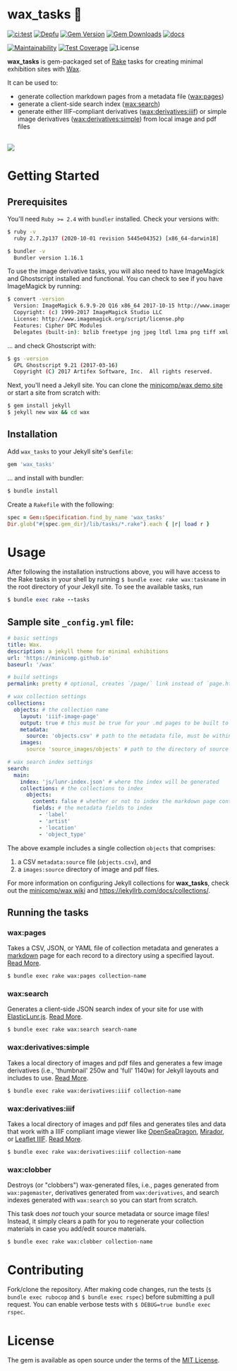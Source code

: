 # wax_tasks 🐝
[![ci:test](https://github.com/minicomp/wax_tasks/actions/workflows/ci.yml/badge.svg)](https://github.com/minicomp/wax_tasks/actions/workflows/ci.yml) [![Depfu](https://badges.depfu.com/badges/6105c55b9634e74b1c27055b19bad8f0/overview.svg)](https://depfu.com/github/minicomp/wax_tasks?project_id=10548)
[![Gem Version](https://badge.fury.io/rb/wax_tasks.svg)](https://badge.fury.io/rb/wax_tasks)
[![Gem Downloads](https://img.shields.io/gem/dt/wax_tasks.svg?color=046d0b)](https://badge.fury.io/rb/wax_tasks)
[![docs](http://img.shields.io/badge/docs-rdoc.info-blue.svg?style=flat)](https://www.rubydoc.info/github/minicomp/wax_tasks/)

[![Maintainability](https://api.codeclimate.com/v1/badges/14408e7e962b9b84ec65/maintainability)](https://codeclimate.com/github/minicomp/wax_tasks/maintainability)
[![Test Coverage](https://api.codeclimate.com/v1/badges/14408e7e962b9b84ec65/test_coverage)](https://codeclimate.com/github/minicomp/wax_tasks/test_coverage)
![License](https://img.shields.io/github/license/minicomp/wax_tasks.svg?color=c6a1e0)

__wax_tasks__ is gem-packaged set of [Rake](https://ruby.github.io/rake/) tasks for creating minimal exhibition sites with [Wax](https://github.com/minicomp/wax/).

It can be used to:
- generate collection markdown pages from a metadata file ([wax:pages](#waxpages))
- generate a client-side search index ([wax:search](#waxsearch))
- generate either IIIF-compliant derivatives ([wax:derivatives:iiif](#waxderivativesiiif)) or simple image derivatives ([wax:derivatives:simple](#waxderivativessimple)) from local image and pdf files

<br>
<img src="https://raw.githubusercontent.com/minicomp/wiki/main/src/assets/wax_screen.gif?raw=true?raw=true"/>


# Getting Started

## Prerequisites

You'll need `Ruby >= 2.4` with `bundler` installed. Check your versions with:
```bash
$ ruby -v
  ruby 2.7.2p137 (2020-10-01 revision 5445e04352) [x86_64-darwin18]

$ bundler -v
  Bundler version 1.16.1
```

To use the image derivative tasks, you will also need to have ImageMagick and Ghostscript installed and functional. You can check to see if you have ImageMagick by running:
```bash
$ convert -version
  Version: ImageMagick 6.9.9-20 Q16 x86_64 2017-10-15 http://www.imagemagick.org
  Copyright: (c) 1999-2017 ImageMagick Studio LLC
  License: http://www.imagemagick.org/script/license.php
  Features: Cipher DPC Modules
  Delegates (built-in): bzlib freetype jng jpeg ltdl lzma png tiff xml zlib
```

... and check Ghostscript with:
```bash
$ gs -version
  GPL Ghostscript 9.21 (2017-03-16)
  Copyright (C) 2017 Artifex Software, Inc.  All rights reserved.
```

Next, you'll need a Jekyll site. You can clone the [minicomp/wax demo site](https://github.com/minicomp/wax/) or start a site from scratch with:

```sh
$ gem install jekyll
$ jekyll new wax && cd wax
```

## Installation

Add `wax_tasks` to your Jekyll site's `Gemfile`:

```ruby
gem 'wax_tasks'
```

... and install with bundler:

```bash
$ bundle install
```

Create a `Rakefile` with the following:
```ruby
spec = Gem::Specification.find_by_name 'wax_tasks'
Dir.glob("#{spec.gem_dir}/lib/tasks/*.rake").each { |r| load r }
```

# Usage

After following the installation instructions above, you will have access to the Rake tasks in your shell by running `$ bundle exec rake wax:taskname` in the root directory of your Jekyll site.
To see the available tasks, run

```ruby
$ bundle exec rake --tasks
```

## Sample site `_config.yml` file:

```yaml
# basic settings
title: Wax.
description: a jekyll theme for minimal exhibitions
url: 'https://minicomp.github.io'
baseurl: '/wax'

# build settings
permalink: pretty # optional, creates `/page/` link instead of `page.html` links

# wax collection settings
collections:
  objects: # the collection name
    layout: 'iiif-image-page'
    output: true # this must be true for your .md pages to be built to html!
    metadata:
      source: 'objects.csv' # path to the metadata file, must be within '_data'
    images:
      source 'source_images/objects' # path to the directory of source images, must be within '_data'

# wax search index settings
search:
  main:
    index: 'js/lunr-index.json' # where the index will be generated
    collections: # the collections to index
      objects:
        content: false # whether or not to index the markdown page content (below the YAML)
        fields: # the metadata fields to index
          - 'label'
          - 'artist'
          - 'location'
          - 'object_type'
```

The above example includes a single collection `objects` that comprises:
1. a CSV `metadata:source` file (`objects.csv`), and
2. a `images:source` directory of image and pdf files.

For more information on configuring Jekyll collections for __wax_tasks__, check out the [minicomp/wax wiki](https://minicomp.github.io/wiki/#/wax/) and <https://jekyllrb.com/docs/collections/>.

## Running the tasks

### wax:pages

Takes a CSV, JSON, or YAML file of collection metadata and generates a [markdown](https://daringfireball.net/projects/markdown/syntax) page for each record to a directory using a specified layout. [Read More](#TODO).

`$ bundle exec rake wax:pages collection-name`

### wax:search

Generates a client-side JSON search index of your site for use with [ElasticLunr.js](http://elasticlunr.com/). [Read More](#TODO).

`$ bundle exec rake wax:search search-name`


### wax:derivatives:simple

Takes a local directory of images and pdf files and generates a few image derivatives (i.e., 'thumbnail' 250w and 'full' 1140w) for Jekyll layouts and includes to use. [Read More](#TODO).

`$ bundle exec rake wax:derivatives:iiif collection-name`

### wax:derivatives:iiif

Takes a local directory of images and pdf files and generates tiles and data that work with a IIIF compliant image viewer like [OpenSeaDragon](https://openseadragon.github.io/), [Mirador](http://projectmirador.org/), or [Leaflet IIIF](https://github.com/mejackreed/Leaflet-IIIF). [Read More](#TODO).

`$ bundle exec rake wax:derivatives:iiif collection-name`

### wax:clobber

Destroys (or "clobbers") wax-generated files, i.e., pages generated from `wax:pagemaster`, derivatives generated from `wax:derivatives`, and search indexes generated with `wax:search` so you can start from scratch.

This task does *not* touch your source metadata or source image files! Instead, it simply clears a path for you to regenerate your collection materials in case you add/edit source materials.

`$ bundle exec rake wax:clobber collection-name`

# Contributing

Fork/clone the repository. After making code changes, run the tests (`$ bundle exec rubocop` and `$ bundle exec rspec`) before submitting a pull request. You can enable verbose tests with `$ DEBUG=true bundle exec rspec`.

# License

The gem is available as open source under the terms of the [MIT License](LICENSE).

